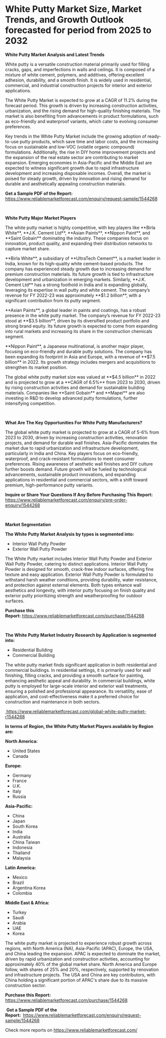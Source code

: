 <p><h1>White Putty Market Size, Market Trends, and Growth Outlook forecasted for period from 2025 to 2032</h1></p><p><strong>White Putty Market Analysis and Latest Trends</strong></p>
<p><p>White putty is a versatile construction material primarily used for filling cracks, gaps, and imperfections in walls and ceilings. It is composed of a mixture of white cement, polymers, and additives, offering excellent adhesion, durability, and a smooth finish. It is widely used in residential, commercial, and industrial construction projects for interior and exterior applications.</p><p>The White Putty Market is expected to grow at a CAGR of 11.2% during the forecast period. This growth is driven by increasing construction activities, urbanization, and the rising demand for high-quality finishing materials. The market is also benefiting from advancements in product formulations, such as eco-friendly and waterproof variants, which cater to evolving consumer preferences.</p><p>Key trends in the White Putty Market include the growing adoption of ready-to-use putty products, which save time and labor costs, and the increasing focus on sustainable and low-VOC (volatile organic compound) formulations. Additionally, the rise in DIY home improvement projects and the expansion of the real estate sector are contributing to market expansion. Emerging economies in Asia-Pacific and the Middle East are expected to witness significant growth due to rapid infrastructure development and increasing disposable incomes. Overall, the market is poised for steady growth, driven by innovation and rising demand for durable and aesthetically appealing construction materials.</p></p>
<p><strong>Get a Sample PDF of the Report:&nbsp;</strong> <a href="https://www.reliablemarketforecast.com/enquiry/request-sample/1544268?utm_campaign=2117&utm_medium=2&utm_source=Github&utm_content=ia&utm_term=26012025&utm_id=white-putty">https://www.reliablemarketforecast.com/enquiry/request-sample/1544268</a></p>
<p>&nbsp;</p>
<p><strong>White Putty Major Market Players</strong></p>
<p><p>The white putty market is highly competitive, with key players like **Birla White**, **J.K. Cement Ltd**, **Asian Paints**, **Nippon Paint**, and **Saint Gobain** dominating the industry. These companies focus on innovation, product quality, and expanding their distribution networks to capture market share.</p><p>**Birla White**, a subsidiary of **UltraTech Cement**, is a market leader in India, known for its high-quality white cement-based products. The company has experienced steady growth due to increasing demand for premium construction materials. Its future growth is tied to infrastructure development and urbanization in emerging markets. Similarly, **J.K. Cement Ltd** has a strong foothold in India and is expanding globally, leveraging its expertise in wall putty and white cement. The company’s revenue for FY 2022-23 was approximately **$1.2 billion**, with a significant contribution from its putty segment.</p><p>**Asian Paints**, a global leader in paints and coatings, has a robust presence in the white putty market. The company’s revenue for FY 2022-23 stood at **$3.5 billion**, driven by its diversified product portfolio and strong brand equity. Its future growth is expected to come from expanding into rural markets and increasing its share in the construction chemicals segment.</p><p>**Nippon Paint**, a Japanese multinational, is another major player, focusing on eco-friendly and durable putty solutions. The company has been expanding its footprint in Asia and Europe, with a revenue of **$7.5 billion** in 2022. Its growth strategy includes mergers and acquisitions to strengthen its market position.</p><p>The global white putty market size was valued at **$4.5 billion** in 2022 and is projected to grow at a **CAGR of 6.5%** from 2023 to 2030, driven by rising construction activities and demand for sustainable building materials. Companies like **Saint Gobain** and **Mapei** are also investing in R&D to develop advanced putty formulations, further intensifying competition.</p></p>
<p>&nbsp;</p>
<p><strong>What Are The Key Opportunities For White Putty Manufacturers?</strong></p>
<p><p>The global white putty market is projected to grow at a CAGR of 5-6% from 2023 to 2030, driven by increasing construction activities, renovation projects, and demand for durable wall finishes. Asia-Pacific dominates the market due to rapid urbanization and infrastructure development, particularly in India and China. Key players focus on eco-friendly, waterproof, and crack-resistant formulations to meet consumer preferences. Rising awareness of aesthetic wall finishes and DIY culture further boosts demand. Future growth will be fueled by technological advancements, sustainable product innovations, and expanding applications in residential and commercial sectors, with a shift toward premium, high-performance putty variants.</p></p>
<p><strong>Inquire or Share Your Questions If Any Before Purchasing This Report:</strong> <a href="https://www.reliablemarketforecast.com/enquiry/pre-order-enquiry/1544268?utm_campaign=2117&utm_medium=2&utm_source=Github&utm_content=ia&utm_term=26012025&utm_id=white-putty">https://www.reliablemarketforecast.com/enquiry/pre-order-enquiry/1544268</a></p>
<p>&nbsp;</p>
<p><strong>Market Segmentation</strong></p>
<p><strong>The White Putty Market Analysis by types is segmented into:</strong></p>
<p><ul><li>Interior Wall Putty Powder</li><li>Exterior Wall Putty Powder</li></ul></p>
<p><p>The White Putty market includes Interior Wall Putty Powder and Exterior Wall Putty Powder, catering to distinct applications. Interior Wall Putty Powder is designed for smooth, crack-free indoor surfaces, offering fine texture and easy application. Exterior Wall Putty Powder is formulated to withstand harsh weather conditions, providing durability, water resistance, and protection against external elements. Both types enhance wall aesthetics and longevity, with interior putty focusing on finish quality and exterior putty prioritizing strength and weatherproofing for outdoor surfaces.</p></p>
<p><strong>Purchase this Report:&nbsp;</strong><a href="https://www.reliablemarketforecast.com/purchase/1544268?utm_campaign=2117&utm_medium=2&utm_source=Github&utm_content=ia&utm_term=26012025&utm_id=white-putty">https://www.reliablemarketforecast.com/purchase/1544268</a></p>
<p>&nbsp;</p>
<p><strong>The White Putty Market Industry Research by Application is segmented into:</strong></p>
<p><ul><li>Residential Building</li><li>Commercial Building</li></ul></p>
<p><p>The white putty market finds significant application in both residential and commercial buildings. In residential settings, it is primarily used for wall finishing, filling cracks, and providing a smooth surface for painting, enhancing aesthetic appeal and durability. In commercial buildings, white putty is employed for large-scale interior and exterior wall treatments, ensuring a polished and professional appearance. Its versatility, ease of application, and cost-effectiveness make it a preferred choice for construction and maintenance in both sectors.</p></p>
<p><a href="https://www.reliablemarketforecast.com/global-white-putty-market-r1544268?utm_campaign=2117&utm_medium=2&utm_source=Github&utm_content=ia&utm_term=26012025&utm_id=white-putty">&nbsp;https://www.reliablemarketforecast.com/global-white-putty-market-r1544268</a></p>
<p><strong>In terms of Region, the White Putty Market Players available by Region are:</strong></p>
<p>
    <p> <strong> North America: </strong>
        <ul>
            <li>United States</li>
            <li>Canada</li>
        </ul>
        </p> 
    <p> <strong> Europe: </strong>
        <ul>
            <li>Germany</li>
            <li>France</li>
            <li>U.K.</li>
            <li>Italy</li>
            <li>Russia</li>
        </ul>
        </p> 
    <p> <strong> Asia-Pacific: </strong>
        <ul>
            <li>China</li>
            <li>Japan</li>
            <li>South Korea</li>
            <li>India</li>
            <li>Australia</li>
            <li>China Taiwan</li>
            <li>Indonesia</li>
            <li>Thailand</li>
            <li>Malaysia</li>
        </ul>
        </p> 
    <p> <strong> Latin America: </strong>
        <ul>
            <li>Mexico</li>
            <li>Brazil</li>
            <li>Argentina Korea</li>
            <li>Colombia</li>
        </ul>
        </p> 
    <p> <strong> Middle East & Africa: </strong>
        <ul>
            <li>Turkey</li>
            <li>Saudi</li>
            <li>Arabia</li>
            <li>UAE</li>
            <li>Korea</li>
        </ul>
    </p>
    </p>
<p><p>The white putty market is projected to experience robust growth across regions, with North America (NA), Asia-Pacific (APAC), Europe, the USA, and China leading the expansion. APAC is expected to dominate the market, driven by rapid urbanization and construction activities, accounting for approximately 40% of the global market share. North America and Europe follow, with shares of 25% and 20%, respectively, supported by renovation and infrastructure projects. The USA and China are key contributors, with China holding a significant portion of APAC's share due to its massive construction sector.</p></p>
<p><strong>Purchase this Report: </strong><a href="https://www.reliablemarketforecast.com/purchase/1544268?utm_campaign=2117&utm_medium=2&utm_source=Github&utm_content=ia&utm_term=26012025&utm_id=white-putty">https://www.reliablemarketforecast.com/purchase/1544268</a></p>
<p>&nbsp;<strong>Get a Sample PDF of the Report:&nbsp;&nbsp;</strong><a href="https://www.reliablemarketforecast.com/enquiry/request-sample/1544268?utm_campaign=2117&utm_medium=2&utm_source=Github&utm_content=ia&utm_term=26012025&utm_id=white-putty">https://www.reliablemarketforecast.com/enquiry/request-sample/1544268</a></p>
<p><strong></strong></p>
<p>Check more reports on <a href="https://www.reliablemarketforecast.com/?utm_campaign=2117&utm_medium=2&utm_source=Github&utm_content=ia&utm_term=26012025&utm_id=white-putty">https://www.reliablemarketforecast.com/</a></p>